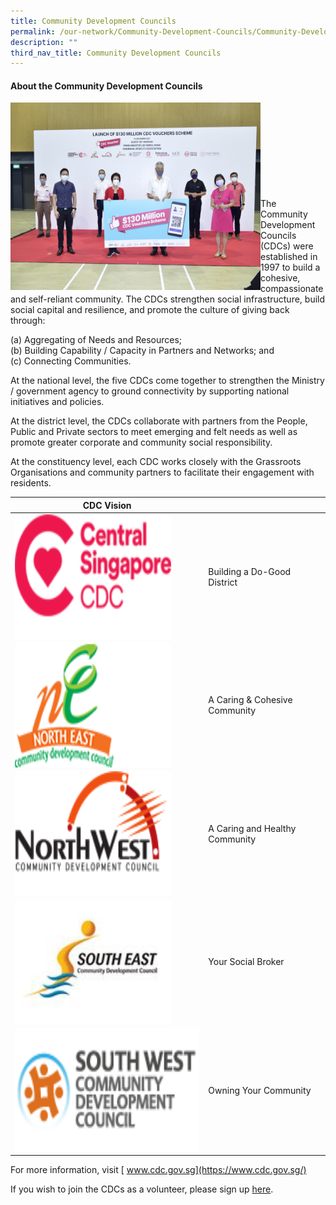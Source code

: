 ```yaml
---
title: Community Development Councils
permalink: /our-network/Community-Development-Councils/Community-Development-Councils/
description: ""
third_nav_title: Community Development Councils
---
```

#### About the Community Development Councils


<img style="height:300px;width:400px"  align="left" src="/images/Our%20Network/Community%20Development%20Councils/Launch%20of%20$130%20mil%20CDC%20Vouchers.jpeg"><br><br><br><br><br><br><br><br><br>
The Community Development Councils (CDCs) were established in 1997 to build a cohesive, compassionate and self-reliant community.  The CDCs strengthen social infrastructure, build social capital and resilience, and promote the culture of giving back through:

(a) Aggregating of Needs and Resources;<br>
(b) Building Capability / Capacity in Partners and Networks; and<br>
(c) Connecting Communities.<br>
 
At the national level, the five CDCs come together to strengthen the Ministry / government agency to ground connectivity by supporting national initiatives and policies. 
 
At the district level, the CDCs collaborate with partners from the People, Public and Private sectors to meet emerging and felt needs as well as promote greater corporate and community social responsibility. 
 
At the constituency level, each CDC works closely with the Grassroots Organisations and community partners to facilitate their engagement with residents.

 

|  CDC Vision|  |  |
| -------- | -------- | -------- |
|<a href="https://centralsingapore.cdc.gov.sg"> <img style="height:200px;width:250px"  align="left" src="/images/Our%20Network/Community%20Development%20Councils/01.png"> </a>   | Building a Do-Good District     |      |
| <a href="https://northeast.cdc.gov.sg"><img style="height:200px;width:250px"  align="left" src="/images/Our%20Network/Community%20Development%20Councils/02.png"></a> |   A Caring & Cohesive Community   |      |
| <a href="https://northwest.cdc.gov.sg"><img style="height:200px;width:250px"  align="left" src="/images/Our%20Network/Community%20Development%20Councils/03.png">   </a>|A Caring and Healthy Community    |      |
| <a href="https://southeast.cdc.gov.sg"><img style="height:200px;width:250px"  align="left" src="/images/Our%20Network/Community%20Development%20Councils/south-east-cdc-(1).jpg">  </a> | Your Social Broker   |      |
| <a href="https://southwest.cdc.gov.sg"><img style="height:200px;width150px"  align="left" src="/images/Our%20Network/Community%20Development%20Councils/sw_cdc_logo_fa-1-(1).png"></a>   | Owning Your Community     |      |



For more information, visit [ www.cdc.gov.sg](https://www.cdc.gov.sg/)

If you wish to join the CDCs as a volunteer, please sign up [here](https://form.gov.sg/62b428e70c90650012b77985).